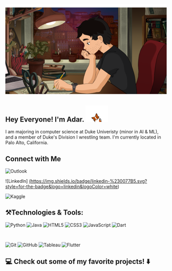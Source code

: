 

![Header](header.png?raw=true "Header")

<h2>
    Hey Everyone! I'm Adar. <img src="wave.gif" width="70px">
</h2>
<p>
    I am majoring in computer science at Duke Univeristy (minor in AI & ML), and a member of Duke's Division I wrestling team. I'm currently located in Palo Alto, California. 
</p>
<h2>Connect with Me</h2>

![Outlook](https://img.shields.io/badge/Microsoft_Outlook-0078D4?style=for-the-badge&logo=microsoft-outlook&logoColor=white)

![LinkedIn] <a href="https://www.linkedin.com/in/adarschwarzbach/"> (https://img.shields.io/badge/linkedin-%230077B5.svg?style=for-the-badge&logo=linkedin&logoColor=white)

![Kaggle](https://img.shields.io/badge/Kaggle-035a7d?style=for-the-badge&logo=kaggle&logoColor=white)

<h2> ⚒️Technologies & Tools:</h2>

![Python](https://img.shields.io/badge/python-3670A0?style=for-the-badge&logo=python&logoColor=ffdd54) 
![Java](https://img.shields.io/badge/java-%23ED8B00.svg?style=for-the-badge&logo=java&logoColor=white) 
![HTML5](https://img.shields.io/badge/html5-%23E34F26.svg?style=for-the-badge&logo=html5&logoColor=white) 
![CSS3](https://img.shields.io/badge/css3-%231572B6.svg?style=for-the-badge&logo=css3&logoColor=white)
![JavaScript](https://img.shields.io/badge/javascript-%23323330.svg?style=for-the-badge&logo=javascript&logoColor=%23F7DF1E) 
![Dart](https://img.shields.io/badge/dart-%230175C2.svg?style=for-the-badge&logo=dart&logoColor=white)


<br>

![Git](https://img.shields.io/badge/git-%23F05033.svg?style=for-the-badge&logo=git&logoColor=white) 
![GitHub](https://img.shields.io/badge/github-%23121011.svg?style=for-the-badge&logo=github&logoColor=white)
![Tableau](https://img.shields.io/badge/Tableau-E97627?style=for-the-badge&logo=Tableau&logoColor=white)
![Flutter](https://img.shields.io/badge/Flutter-02569B?style=for-the-badge&logo=flutter&logoColor=white) 


<h2>
    💻 Check out some of my favorite projects! ⬇️
</h2>